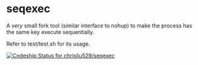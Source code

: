 # seqexec

A *very* small fork tool (similar interface to nohup) to make the process has the same key execute sequentially.

Refer to test/test.sh for its usage.

[ ![Codeship Status for chrisliu529/seqexec](https://codeship.com/projects/67af7710-56fc-0134-675c-7a0180f0e370/status?branch=master)](https://codeship.com/projects/172433)
